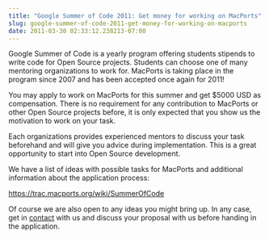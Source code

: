 ```yaml
---
title: "Google Summer of Code 2011: Get money for working on MacPorts"
slug: google-summer-of-code-2011-get-money-for-working-on-macports
date: 2011-03-30 02:33:12.238213-07:00
---
```


Google Summer of Code is a yearly program offering students stipends to write code for Open Source projects. Students can choose one of many mentoring organizations to work for. MacPorts is taking place in the program since 2007 and has been accepted once again for 2011!

You may apply to work on MacPorts for this summer and get $5000 USD as compensation. There is no requirement for any contribution to MacPorts or other Open Source projects before, it is only expected that you show us the motivation to work on your task.

Each organizations provides experienced mentors to discuss your task beforehand and will give you advice during implementation. This is a great opportunity to start into Open Source development.

We have a list of ideas with possible tasks for MacPorts and additional information about the application process:

<https://trac.macports.org/wiki/SummerOfCode>

Of course we are also open to any ideas you might bring up. In any case, get in [contact](https://trac.macports.org/wiki/MailingLists) with us and discuss your proposal with us before handing in the application.
